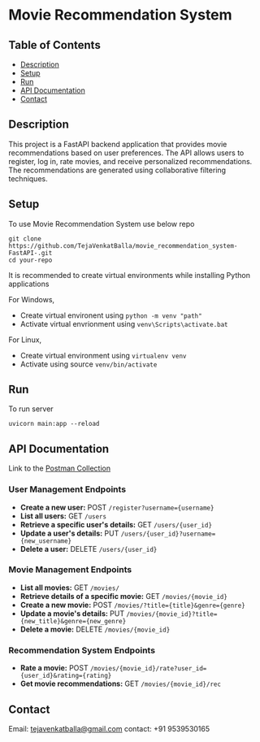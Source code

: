 # Movie Recommendation System
## Table of Contents
 
- [Description](#description)
- [Setup](#setup)
- [Run](#run)
- [API Documentation](#api-documentation)
- [Contact](#contact)
 
## Description
 
This project is a FastAPI backend application that provides movie recommendations based on user preferences. The API allows users to register, log in, rate movies, and receive personalized recommendations. The recommendations are generated using collaborative filtering techniques.
 
## Setup
To use Movie Recommendation System use below repo
 

```
git clone https://github.com/TejaVenkatBalla/movie_recommendation_system-FastAPI-.git
cd your-repo
```

It is recommended to create virtual environments while installing Python applications

For Windows,

* Create virtual environent using `python -m venv "path"`
* Activate virtual envrionment using `venv\Scripts\activate.bat`

For Linux, 
* Create virtual environment using `virtualenv venv`
* Activate using source `venv/bin/activate`

## Run

To run server
```
uvicorn main:app --reload
```

## API Documentation
Link to the [Postman Collection](https://github.com/TejaVenkatBalla/movie_recommendation_system-FastAPI-/blob/main/Movie_recommendation_system.postman_collection.json)

### User Management Endpoints
- **Create a new user:** POST `/register?username={username}`
- **List all users:** GET `/users`
- **Retrieve a specific user's details:** GET `/users/{user_id}`
- **Update a user's details:** PUT `/users/{user_id}?username={new_username}`
- **Delete a user:** DELETE `/users/{user_id}`

### Movie Management Endpoints
- **List all movies:** GET `/movies/`
- **Retrieve details of a specific movie:** GET `/movies/{movie_id}`
- **Create a new movie:** POST `/movies/?title={title}&genre={genre}`
- **Update a movie's details:** PUT `/movies/{movie_id}?title={new_title}&genre={new_genre}`
- **Delete a movie:** DELETE `/movies/{movie_id}`

### Recommendation System Endpoints
- **Rate a movie:** POST `/movies/{movie_id}/rate?user_id={user_id}&rating={rating}`
- **Get movie recommendations:** GET `/movies/{movie_id}/rec`

## Contact
Email: tejavenkatballa@gmail.com
contact: +91 9539530165 
